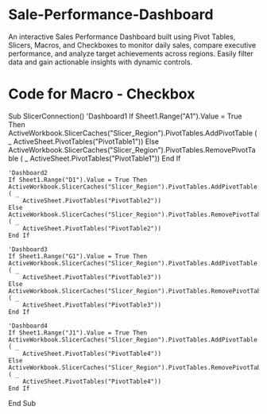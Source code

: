 # Sale-Performance-Dashboard
An interactive Sales Performance Dashboard built using Pivot Tables, Slicers, Macros, and Checkboxes to monitor daily sales, compare executive performance, and analyze target achievements across regions. Easily filter data and gain actionable insights with dynamic controls.

# Code for Macro - Checkbox

Sub SlicerConnection()
'Dashboard1
If Sheet1.Range("A1").Value = True Then
    ActiveWorkbook.SlicerCaches("Slicer_Region").PivotTables.AddPivotTable ( _
        ActiveSheet.PivotTables("PivotTable1"))
    Else
    ActiveWorkbook.SlicerCaches("Slicer_Region").PivotTables.RemovePivotTable ( _
        ActiveSheet.PivotTables("PivotTable1"))
    End If
    
    'Dashboard2
    If Sheet1.Range("D1").Value = True Then
    ActiveWorkbook.SlicerCaches("Slicer_Region").PivotTables.AddPivotTable ( _
        ActiveSheet.PivotTables("PivotTable2"))
    Else
    ActiveWorkbook.SlicerCaches("Slicer_Region").PivotTables.RemovePivotTable ( _
        ActiveSheet.PivotTables("PivotTable2"))
    End If
    
    'Dashboard3
    If Sheet1.Range("G1").Value = True Then
    ActiveWorkbook.SlicerCaches("Slicer_Region").PivotTables.AddPivotTable ( _
        ActiveSheet.PivotTables("PivotTable3"))
    Else
    ActiveWorkbook.SlicerCaches("Slicer_Region").PivotTables.RemovePivotTable ( _
        ActiveSheet.PivotTables("PivotTable3"))
    End If
    
    'Dashboard4
    If Sheet1.Range("J1").Value = True Then
    ActiveWorkbook.SlicerCaches("Slicer_Region").PivotTables.AddPivotTable ( _
        ActiveSheet.PivotTables("PivotTable4"))
    Else
    ActiveWorkbook.SlicerCaches("Slicer_Region").PivotTables.RemovePivotTable ( _
        ActiveSheet.PivotTables("PivotTable4"))
    End If
End Sub
